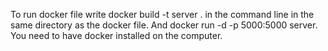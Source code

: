 To run docker file write  docker build -t server . in the command line in the same directory as the docker file. And docker run -d -p 5000:5000 server. You need to have docker installed on the computer.
